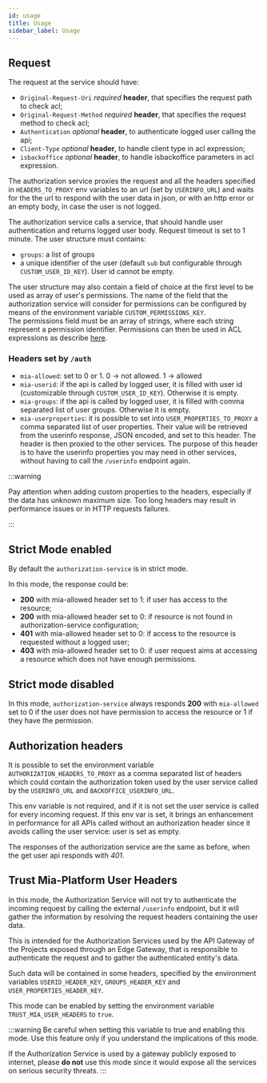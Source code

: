 ```yaml
---
id: usage
title: Usage
sidebar_label: Usage
---
```




## Request

The request at the service should have:

* `Original-Request-Uri` _required_ **header**, that specifies the request path to check acl;
* `Original-Request-Method` _required_ **header**, that specifies the request method to check acl;
* `Authentication` _optional_ **header**, to authenticate logged user calling the api;
* `Client-Type` _optional_ **header**, to handle client type in acl expression;
* `isbackoffice` _optional_ **header**, to handle isbackoffice parameters in acl expression.

The authorization service proxies the request and all the headers specified in `HEADERS_TO_PROXY` env variables to an url (set by `USERINFO_URL`) and waits for the the url to respond with the user data in json, or with an http error or an empty body, in case the user is not logged.

The authorization service calls a service, that should handle user authentication and returns logged user body. Request timeout is set to 1 minute.
The user structure must contains:

* `groups`: a list of groups
* a unique identifier of the user (default `sub` but configurable through `CUSTOM_USER_ID_KEY`). User id cannot be empty.

The user structure may also contain a field of choice at the first level to be used as array of user's permissions. The name of the field that the authorization service will consider for permissions can be configured by means of the environment variable `CUSTOM_PERMISSIONS_KEY`.<br/>
The permissions field must be an array of strings, where each string represent a permission identifier.
Permissions can then be used in ACL expressions as describe [here](/development_suite/api-console/api-design/endpoints.md#manage-the-security-of-your-endpoints).

### Headers set by `/auth`

* `mia-allowed`: set to 0 or 1. 0 -> not allowed. 1 -> allowed
* `mia-userid`: if the api is called by logged user, it is filled with user id (customizable through `CUSTOM_USER_ID_KEY`). Otherwise it is empty.
* `mia-groups`: if the api is called by logged user, it is filled with comma separated list of user groups. Otherwise it is empty.
* `mia-userproperties`: it is possible to set into `USER_PROPERTIES_TO_PROXY` a comma separated list of user properties. Their value will be retrieved from the userinfo response, JSON encoded, and set to this header. The header is then proxied to the other services. The purpose of this header is to have the userinfo properties you may need in other services, without having to call the `/userinfo` endpoint again.

:::warning

Pay attention when adding custom properties to the headers, especially if the data has unknown maximum size.
Too long headers may result in performance issues or in HTTP requests failures.

:::
## Strict Mode enabled

By default the `authorization-service` is in strict mode.

In this mode, the response could be:

* **200** with mia-allowed header set to 1: if user has access to the resource;
* **200** with mia-allowed header set to 0: if resource is not found in authorization-service configuration;
* **401** with mia-allowed header set to 0: if access to the resource is requested without a logged user;
* **403** with mia-allowed header set to 0: if user request aims at accessing a resource which does not have enough permissions.

## Strict mode disabled

In this mode, `authorization-service` always responds **200** with `mia-allowed` set to 0 if the user does not have permission to access the resource or 1 if they have the permission.

## Authorization headers

It is possible to set the environment variable `AUTHORIZATION_HEADERS_TO_PROXY` as a comma separated list of headers which could contain the authorization token used by the user service called by the `USERINFO_URL` and `BACKOFFICE_USERINFO_URL`.

This env variable is not required, and if it is not set the user service is called for every incoming request.
If this env var is set, it brings an enhancement in performance for all APIs called without an authorization header since it avoids calling the user service: user is set as empty.

The responses of the authorization service are the same as before, when the get user api responds with *401*.

## Trust Mia-Platform User Headers

In this mode, the Authorization Service will not try to authenticate the incoming request by calling the external `/userinfo` endpoint, but it will gather the information by resolving the request headers containing the user data.

This is intended for the Authorization Services used by the API Gateway of the Projects exposed through an Edge Gateway, that is responsible to authenticate the request and to gather the authenticated entity's data.

Such data will be contained in some headers, specified by the environment variables `USERID_HEADER_KEY`, `GROUPS_HEADER_KEY` and `USER_PROPERTIES_HEADER_KEY`.

This mode can be enabled by setting the environment variable `TRUST_MIA_USER_HEADERS` to `true`.

:::warning
Be careful when setting this variable to true and enabling this mode. Use this feature only if you understand the implications of this mode.

If the Authorization Service is used by a gateway publicly exposed to internet, please **do not** use this mode since it would expose all the services on serious security threats.
:::
